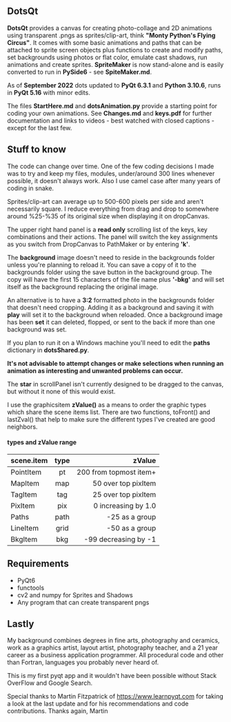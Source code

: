 ## DotsQt  
**DotsQt** provides a canvas for creating photo-collage and 2D animations using transparent .pngs as sprites/clip-art, think **"Monty Python's Flying Circus"**. It comes with some basic animations and paths that can be attached to sprite screen objects plus functions to create and modify paths, set backgrounds using photos or flat color, emulate cast shadows, run animations and create sprites.  **SpriteMaker** is now stand-alone and is easily converted to run in **PySide6** - see **SpiteMaker.md**.

As of **September 2022** dots updated to **PyQt 6.3.1** and **Python 3.10.6**, runs in **PyQt 5.16** with minor edits.


The files **StartHere.md** and  **dotsAnimation.py** provide a starting point for coding your own animations. See **Changes.md** and **keys.pdf** for further documentation and links to videos - best watched with closed captions - except for the last few.
	  
## Stuff to know
The code can change over time.  One of the few coding decisions I made was to try and keep my files, modules, under/around 300 lines whenever possible, it doesn't always work. Also I use camel case after many years of coding in snake.

Sprites/clip-art can average up to 500-600 pixels per side and aren't necessarily square.  I reduce everything from drag and drop to somewhere around %25-%35 of its original size when displaying it on dropCanvas.

The upper right hand panel is a **read only** scrolling list of the keys, key combinations and their actions. The panel will switch the key assignments as you switch from DropCanvas to PathMaker or by entering **'k'**. 

The **background** image doesn't need to reside in the backgrounds folder unless you're planning to reload it. You can save a copy of it to the backgrounds folder using the save button in the background group. The copy will have the first 15 characters of the file name plus **'-bkg'** and will set itself as the background replacing the original image.

An alternative is to have a **3:2** formatted photo in the backgrounds folder that doesn't need cropping. Adding it as a background and saving it with **play** will set it to the background when reloaded.  Once a background image has been **set** it can deleted, flopped, or sent to the back if more than one background was set.

If you plan to run it on a Windows machine you'll need to edit the **paths** dictionary in **dotsShared.py**.   

**It's not advisable to attempt changes or make selections when running an animation as interesting and unwanted problems can occur.**   

The **star** in scrollPanel isn't currently designed to be dragged to the canvas, but without it none of this would exist.

I use the graphicsitem **zValue()** as a means to order the graphic types which share the scene items list.  There are two functions, toFront() and lastZval() that help to make sure the different types I've created are good neighbors.

#### types and zValue range		
| scene.item  | type  | zValue |
|:------------- |:---------------:| -------------:|
| PointItem | pt | 200 from topmost item+ |
| MapItem | map | 50 over top pixItem |
| TagItem | tag|25 over top pixItem|
| PixItem | pix  |  0 increasing by 1.0 | 
| Paths| path| -25 as a group 
| LineItem  | grid   | -50 as a group |
| BkgItem   | bkg | -99 decreasing by -1 |    
  
  

## Requirements
* PyQt6
* functools
* cv2 and numpy for Sprites and Shadows
* Any program that can create transparent pngs

## Lastly
My background combines degrees in fine arts, photography and ceramics, work as a graphics artist, layout artist, photography teacher, and a 21 year career as a business application programmer. All procedural code and other than Fortran, languages you probably never heard of. 

This is my first pyqt app and it wouldn't have been possible without Stack OverFlow and Google Search.

Special thanks to Martin Fitzpatrick of <https://www.learnpyqt.com> for taking a look at the last update and for his recommendations and code contributions.  Thanks again, Martin
